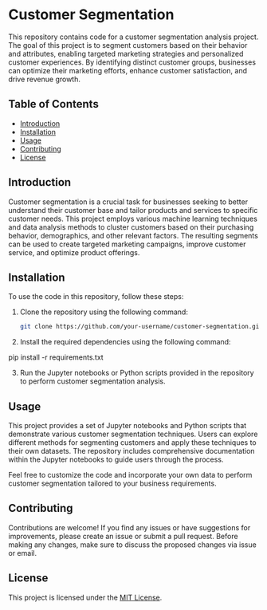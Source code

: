 # Customer Segmentation

This repository contains code for a customer segmentation analysis project. The goal of this project is to segment customers based on their behavior and attributes, enabling targeted marketing strategies and personalized customer experiences. By identifying distinct customer groups, businesses can optimize their marketing efforts, enhance customer satisfaction, and drive revenue growth.

## Table of Contents

- [Introduction](#introduction)
- [Installation](#installation)
- [Usage](#usage)
- [Contributing](#contributing)
- [License](#license)

## Introduction

Customer segmentation is a crucial task for businesses seeking to better understand their customer base and tailor products and services to specific customer needs. This project employs various machine learning techniques and data analysis methods to cluster customers based on their purchasing behavior, demographics, and other relevant factors. The resulting segments can be used to create targeted marketing campaigns, improve customer service, and optimize product offerings.

## Installation

To use the code in this repository, follow these steps:

1. Clone the repository using the following command:

   ```bash
   git clone https://github.com/your-username/customer-segmentation.git

2. Install the required dependencies using the following command:

pip install -r requirements.txt



3. Run the Jupyter notebooks or Python scripts provided in the repository to perform customer segmentation analysis.

## Usage

This project provides a set of Jupyter notebooks and Python scripts that demonstrate various customer segmentation techniques. Users can explore different methods for segmenting customers and apply these techniques to their own datasets. The repository includes comprehensive documentation within the Jupyter notebooks to guide users through the process.

Feel free to customize the code and incorporate your own data to perform customer segmentation tailored to your business requirements.

## Contributing

Contributions are welcome! If you find any issues or have suggestions for improvements, please create an issue or submit a pull request. Before making any changes, make sure to discuss the proposed changes via issue or email.

## License

This project is licensed under the [MIT License](LICENSE).

